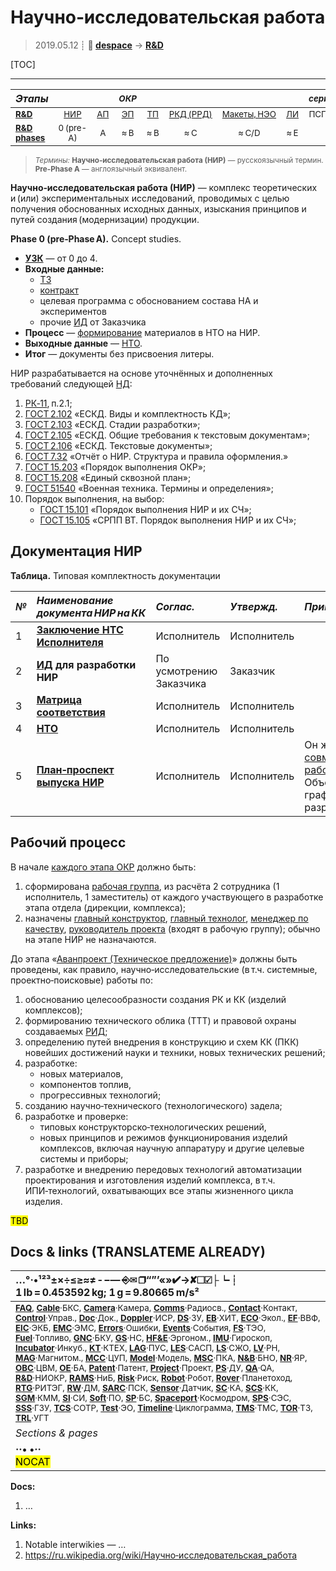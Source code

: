 # Научно‑исследовательская работа
> 2019.05.12 ┊ **🚀 [despace](index.md)** → **[R&D](rnd.md)**

[TOC]

---

|*Этапы*||| <small>*ОКР*</small> ||||| <small>*серийное пр‑во:*</small> ||
|:--|:--:|:--:|:--:|:--:|:--:|:--:|:--:|:--:|:--:|
|<small>**[R&D](rnd.md)**</small>  | <small>[НИР](rnd_0.md)</small>  | <small>[АП](rnd_ap.md)</small>  | <small>[ЭП](rnd_ep.md)</small>  | <small>[ТП](rnd_tp.md)</small>  | <small>[РКД (РРД)](rnd_rkd.md)</small>  | <small>[Макеты, НЭО](rnd_neo.md)</small>  | <small>[ЛИ](rnd_e.md)</small>  | <small>ПСП → СП → ПЭ</small>  | <small>Вывод</small>  |
|<small>**[R&D phases](rnd.md)**</small>  | <small>0 (pre-A)</small> | <small>A</small> | <small>≈ B</small> | <small>≈ B</small> | <small>≈ C</small> | <small>≈ C/D</small> | <small>≈ E</small> | <small>…</small> | <small>F</small> |

> <small>*Термины:* **Научно‑исследовательская работа (НИР)** — русскоязычный термин. **Pre-Phase A** — англоязычный эквивалент.</small>

**Научно‑исследовательская работа (НИР)** — комплекс теоретических и (или) экспериментальных исследований, проводимых с целью получения обоснованных исходных данных, изыскания принципов и путей создания (модернизации) продукции.

**Phase 0 (pre‑Phase A).** Concept studies.

   - **[УЗК](cml.md)** — от 0 до 4.
   - **Входные данные:**
      - [ТЗ](tor.md)
      - [контракт](contract.md)
      - целевая программа с обоснованием состава НА и экспериментов
      - прочие [ИД](init_data.md) от Заказчика
   - **Процесс** — [формирование](dont_panic.md#Словоблудие) материалов в НТО на НИР.
   - **Выходные данные** — [НТО](report_st.md).
   - **Итог** — документы без присвоения литеры.

НИР разрабатывается на основе уточнённых и дополненных требований следующей [НД](doc.md):

   1. [РК‑11](const_rk11.md), п.2.1;
   1. [ГОСТ 2.102](гост_2_102.md) «ЕСКД. Виды и комплектность КД»;
   1. [ГОСТ 2.103](гост_2_103.md) «ЕСКД. Стадии разработки»;
   1. [ГОСТ 2.105](гост_2_105.md) «ЕСКД. Общие требования к текстовым документам»;
   1. [ГОСТ 2.106](гост_2_106.md) «ЕСКД. Текстовые документы»;
   1. [ГОСТ 7.32](гост_7_32.md) «Отчёт о НИР. Структура и правила оформления.»
   1. [ГОСТ 15.203](гост_15_203.md) «Порядок выполнения ОКР»;
   1. [ГОСТ 15.208](гост_15_208.md) «Единый сквозной план»;
   1. [ГОСТ 51540](гост_51540.md) «Военная техника. Термины и определения»;
   1. Порядок выполнения, на выбор:
      - [ГОСТ 15.101](гост_15_101.md) «Порядок выполнения НИР и их СЧ»;
      - [ГОСТ 15.105](гост_15_105.md) «СРПП ВТ. Порядок выполнения НИР и их СЧ»;



<p style="page-break-after:always"> </p>

## Документация НИР
**Таблица.** Типовая комплектность документации

<small>

|*№*|*Наименование документа НИР на КК*|*Соглас.*|*Утвержд.*|*Примечание*|*Основание*|
|:--|:--|:--|:--|:--|:--|
|1|**[Заключение НТС Исполнителя](report_rndc.md)**| Исполнитель | Исполнитель |  |  |
|2|**[ИД](init_data.md) для разработки НИР**| По усмотрению Заказчика | Заказчик |  |  |
|3|**[Матрица соответствия](matrix_compl.md)**| Исполнитель | Исполнитель |  |  |
|4|**[НТО](report_st.md)**| Исполнитель | Исполнитель |  |  |
|5|**[План‑проспект выпуска НИР](plan.md)**| Исполнитель | Исполнитель | Он же «[План совместных работ](plan.md)». Объединён с графиком разработки. |  |

</small>



<p style="page-break-after:always"> </p>

## Рабочий процесс
В начале [каждого этапа ОКР](rnd.md) должно быть:

   1. сформирована [рабочая группа](wg.md), из расчёта 2 сотрудника (1 исполнитель, 1 заместитель) от каждого участвующего в разработке этапа отдела (дирекции, комплекса);
   1. назначены [главный конструктор](rnd_mgmt.md), [главный технолог](rnd_mgmt.md), [менеджер по качеству](rnd_mgmt.md), [руководитель проекта](rnd_mgmt.md) (входят в рабочую группу); обычно на этапе НИР не назначаются.

</small>

До этапа «[Аванпроект (Техническое предложение)](rnd_ap.md)» должны быть проведены, как правило, научно‑исследовательские (в т.ч. системные, проектно‑поисковые) работы по:

   1. обоснованию целесообразности создания РК и КК (изделий комплексов);
   1. формированию технического облика (ТТТ) и правовой охраны создаваемых [РИД](intel_deliv.md);
   1. определению путей внедрения в конструкцию и схем КК (ПКК) новейших достижений науки и техники, новых технических решений;
   1. разработке:
      - новых материалов,
      - компонентов топлив,
      - прогрессивных технологий;
   1. созданию научно‑технического (технологического) задела;
   1. разработке и проверке:
      - типовых конструкторско‑технологических решений,
      - новых принципов и режимов функционирования изделий комплексов, включая научную аппаратуру и другие целевые системы и приборы;
   1. разработке и внедрению передовых технологий автоматизации проектирования и изготовления изделий комплекса, в т.ч. ИПИ‑технологий, охватывающих все этапы жизненного цикла изделия.

<mark>TBD</mark>



<p style="page-break-after:always"> </p>

## Docs & links (TRANSLATEME ALREADY)
|…°·•¹²³±×÷≤≥≈≠ ‑ −— ⎆✉ ❐“”’«»✔→✘☐☑├┕┆ 1 lb = 0.453592 kg; 1 g = 9.80665 m/s²|
|:--|
|<small>**[FAQ](faq.md)**, **[Cable](cable.md)**·БКС, **[Camera](camera.md)**·Камера, **[Comms](comms.md)**·Радиосв., **[Contact](contact.md)**·Контакт, **[Control](control.md)**·Управ., **[Doc](doc.md)**·Док., **[Doppler](doppler.md)**·ИСР, **[DS](ds.md)**·ЗУ, **[EB](eb.md)**·ХИТ, **[ECO](ecology.md)**·Экол., **[EF](ef.md)**·ВВФ, **[ElC](elc.md)**·ЭКБ, **[EMC](emc.md)**·ЭМС, **[Errors](error.md)**·Ошибки, **[Events](event.md)**·События, **[FS](fs.md)**·ТЭО, **[Fuel](fuel.md)**·Топливо, **[GNC](gnc.md)**·БКУ, **[GS](scs.md)**·НС, **[HF&E](hfe.md)**·Эргоном., **[IMU](imu.md)**·Гироскоп, **[Incubator](incubator.md)**·Инкуб., **[KT](kt.md)**·КТЕХ, **[LAG](lag.md)**·ПУC, **[LES](les.md)**·САСП, **[LS](ls.md)**·СЖО, **[LV](lv.md)**·РН, **[MAG](mag.md)**·Магнитом., **[MCC](mcc.md)**·ЦУП, **[Model](model.md)**·Модель, **[MSC](sc.md)**·ПКА, **[N&B](nnb.md)**·БНО, **[NR](nr.md)**·ЯР, **[OBC](obc.md)**·ЦВМ, **[OE](oe.md)**·БА, **[Patent](патент.md)**·Патент, **[Project](project.md)**·Проект, **[PS](ps.md)**·ДУ, **[QA](quality.md)**·QA, **[R&D](rnd.md)**·НИОКР, **[RAMS](rams.md)**·НиБ, **[Risk](risk.md)**·Риск, **[Robot](robotics.md)**·Робот, **[Rover](rover.md)**·Планетоход, **[RTG](rtg.md)**·РИТЭГ, **[RW](rw.md)**·ДМ, **[SARC](sarc.md)**·ПСК, **[Sensor](sensor.md)**·Датчик, **[SC](sc.md)**·КА, **[SCS](scs.md)**·КК, **[SGM](sgm.md)**·КММ, **[SI](si.md)**·СИ, **[Soft](soft.md)**·ПО, **[SP](sp.md)**·БС, **[Spaceport](spaceport.md)**·Космодром, **[SPS](sps.md)**·СЭС, **[SSS](sss.md)**·ГЗУ, **[TCS](tcs.md)**·СОТР, **[Test](test.md)**·ЭО, **[Timeline](timeline.md)**·Циклограмма, **[TMS](tms.md)**·ТМС, **[TOR](tor.md)**·ТЗ, **[TRL](trl.md)**·УГТ</small>|
|*Sections & pages*|
|**··• [](.md) •··**<br> <mark>NOCAT</mark> |

**Docs:**

   1. …

**Links:**

   1. Notable interwikies — …
   1. <https://ru.wikipedia.org/wiki/Научно‑исследовательская_работа>
